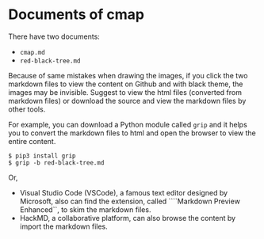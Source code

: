# Documents of cmap
There have two documents:
* ```cmap.md```
* ```red-black-tree.md```

Because of same mistakes when drawing the images, if you click the two markdown files to view the content on Github and with black theme, the images may be invisible.
Suggest to view the html files (converted from markdown files) or download the source and view the markdown files by other tools.

For example, you can download a Python module called ```grip``` and it helps you to convert the markdown files to html and open the browser to view the entire content.
```
$ pip3 install grip
$ grip -b red-black-tree.md
```

Or, 
* Visual Studio Code (VSCode), a famous text editor designed by Microsoft, also can find the extension, called ````Markdown Preview Enhanced``, to skim the markdown files.
* HackMD, a collaborative platform, can also browse the content by import the markdown files.
